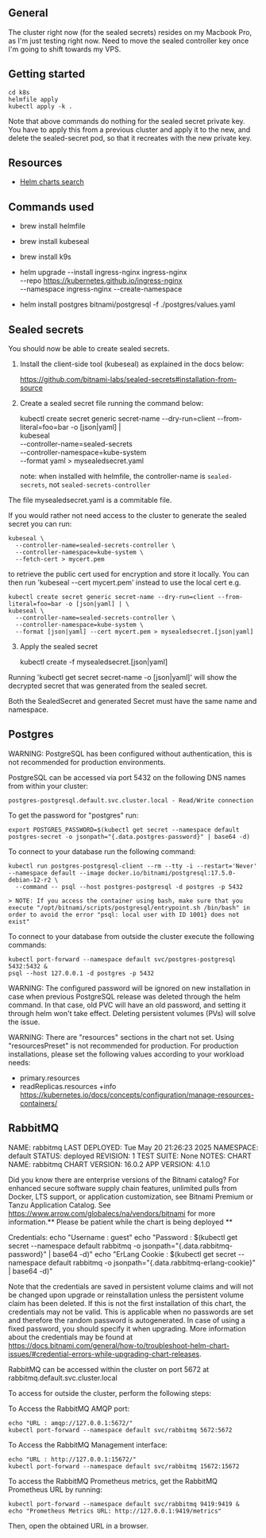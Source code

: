 ## General

The cluster right now (for the sealed secrets) resides on my Macbook Pro, as I'm just testing right now. Need to move the sealed controller key once I'm going to shift towards my VPS.

## Getting started

```shell
cd k8s
helmfile apply
kubectl apply -k .
```

Note that above commands do nothing for the sealed secret private key. You have to apply this from a previous cluster and apply it to the new, and delete the sealed-secret pod, so that it recreates with the new private key.

## Resources

- [Helm charts search](https://artifacthub.io/packages/helm/bitnami/postgresql)

## Commands used

- brew install helmfile
- brew install kubeseal
- brew install k9s

- helm upgrade --install ingress-nginx ingress-nginx \
  --repo https://kubernetes.github.io/ingress-nginx \
  --namespace ingress-nginx --create-namespace
- helm install postgres bitnami/postgresql -f ./postgres/values.yaml

## Sealed secrets

You should now be able to create sealed secrets.

1. Install the client-side tool (kubeseal) as explained in the docs below:

    https://github.com/bitnami-labs/sealed-secrets#installation-from-source

2. Create a sealed secret file running the command below:

    kubectl create secret generic secret-name --dry-run=client --from-literal=foo=bar -o [json|yaml] | \
    kubeseal \
      --controller-name=sealed-secrets \
      --controller-namespace=kube-system \
      --format yaml > mysealedsecret.yaml

    note: when installed with helmfile, the controller-name is `sealed-secrets`, not `sealed-secrets-controller`

The file mysealedsecret.yaml is a commitable file.

If you would rather not need access to the cluster to generate the sealed secret you can run:

    kubeseal \
      --controller-name=sealed-secrets-controller \
      --controller-namespace=kube-system \
      --fetch-cert > mycert.pem

to retrieve the public cert used for encryption and store it locally. You can then run 'kubeseal --cert mycert.pem' instead to use the local cert e.g.

    kubectl create secret generic secret-name --dry-run=client --from-literal=foo=bar -o [json|yaml] | \
    kubeseal \
      --controller-name=sealed-secrets-controller \
      --controller-namespace=kube-system \
      --format [json|yaml] --cert mycert.pem > mysealedsecret.[json|yaml]

3. Apply the sealed secret

    kubectl create -f mysealedsecret.[json|yaml]

Running 'kubectl get secret secret-name -o [json|yaml]' will show the decrypted secret that was generated from the sealed secret.

Both the SealedSecret and generated Secret must have the same name and namespace.

## Postgres

WARNING: PostgreSQL has been configured without authentication, this is not recommended for production environments.

PostgreSQL can be accessed via port 5432 on the following DNS names from within your cluster:

    postgres-postgresql.default.svc.cluster.local - Read/Write connection

To get the password for "postgres" run:

    export POSTGRES_PASSWORD=$(kubectl get secret --namespace default postgres-secret -o jsonpath="{.data.postgres-password}" | base64 -d)

To connect to your database run the following command:

    kubectl run postgres-postgresql-client --rm --tty -i --restart='Never' --namespace default --image docker.io/bitnami/postgresql:17.5.0-debian-12-r2 \
      --command -- psql --host postgres-postgresql -d postgres -p 5432

    > NOTE: If you access the container using bash, make sure that you execute "/opt/bitnami/scripts/postgresql/entrypoint.sh /bin/bash" in order to avoid the error "psql: local user with ID 1001} does not exist"

To connect to your database from outside the cluster execute the following commands:

    kubectl port-forward --namespace default svc/postgres-postgresql 5432:5432 &
    psql --host 127.0.0.1 -d postgres -p 5432

WARNING: The configured password will be ignored on new installation in case when previous PostgreSQL release was deleted through the helm command. In that case, old PVC will have an old password, and setting it through helm won't take effect. Deleting persistent volumes (PVs) will solve the issue.

WARNING: There are "resources" sections in the chart not set. Using "resourcesPreset" is not recommended for production. For production installations, please set the following values according to your workload needs:
  - primary.resources
  - readReplicas.resources
+info https://kubernetes.io/docs/concepts/configuration/manage-resources-containers/

## RabbitMQ

NAME: rabbitmq
LAST DEPLOYED: Tue May 20 21:26:23 2025
NAMESPACE: default
STATUS: deployed
REVISION: 1
TEST SUITE: None
NOTES:
CHART NAME: rabbitmq
CHART VERSION: 16.0.2
APP VERSION: 4.1.0

Did you know there are enterprise versions of the Bitnami catalog? For enhanced secure software supply chain features, unlimited pulls from Docker, LTS support, or application customization, see Bitnami Premium or Tanzu Application Catalog. See https://www.arrow.com/globalecs/na/vendors/bitnami for more information.** Please be patient while the chart is being deployed **

Credentials:
    echo "Username      : guest"
    echo "Password      : $(kubectl get secret --namespace default rabbitmq -o jsonpath="{.data.rabbitmq-password}" | base64 -d)"
    echo "ErLang Cookie : $(kubectl get secret --namespace default rabbitmq -o jsonpath="{.data.rabbitmq-erlang-cookie}" | base64 -d)"

Note that the credentials are saved in persistent volume claims and will not be changed upon upgrade or reinstallation unless the persistent volume claim has been deleted. If this is not the first installation of this chart, the credentials may not be valid.
This is applicable when no passwords are set and therefore the random password is autogenerated. In case of using a fixed password, you should specify it when upgrading.
More information about the credentials may be found at https://docs.bitnami.com/general/how-to/troubleshoot-helm-chart-issues/#credential-errors-while-upgrading-chart-releases.

RabbitMQ can be accessed within the cluster on port 5672 at rabbitmq.default.svc.cluster.local

To access for outside the cluster, perform the following steps:

To Access the RabbitMQ AMQP port:

    echo "URL : amqp://127.0.0.1:5672/"
    kubectl port-forward --namespace default svc/rabbitmq 5672:5672

To Access the RabbitMQ Management interface:

    echo "URL : http://127.0.0.1:15672/"
    kubectl port-forward --namespace default svc/rabbitmq 15672:15672

To access the RabbitMQ Prometheus metrics, get the RabbitMQ Prometheus URL by running:

    kubectl port-forward --namespace default svc/rabbitmq 9419:9419 &
    echo "Prometheus Metrics URL: http://127.0.0.1:9419/metrics"

Then, open the obtained URL in a browser.